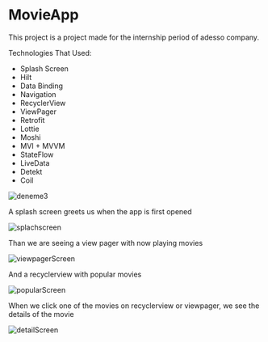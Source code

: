 # MovieApp

This project is a project made for the internship period of adesso company.

Technologies That Used:

+ Splash Screen
+ Hilt
+ Data Binding
+ Navigation
+ RecyclerView
+ ViewPager
+ Retrofit
+ Lottie
+ Moshi
+ MVI + MVVM
+ StateFlow
+ LiveData
+ Detekt
+ Coil

![deneme3](https://user-images.githubusercontent.com/72108390/156552496-b467a67a-9de4-4980-9f36-0eac89903c6d.png)

A splash screen greets us when the app is first opened

![splachscreen](https://user-images.githubusercontent.com/72108390/156552648-02d037d1-3419-4f3e-af4f-839b1e2c84f4.png)

Than we are seeing a view pager with now playing movies 

![viewpagerScreen](https://user-images.githubusercontent.com/72108390/156552986-b72392cb-9dd6-4e3a-a347-7cc025c87bb3.png)

And a recyclerview with popular movies

![popularScreen](https://user-images.githubusercontent.com/72108390/156553120-e38e8dc1-40f3-445b-9e97-b9f6d7222524.png)

When we click one of the movies on recyclerview or viewpager, we see the details of the movie

![detailScreen](https://user-images.githubusercontent.com/72108390/156553373-d6839466-423d-4ae2-a03c-9d44b208947d.png)
